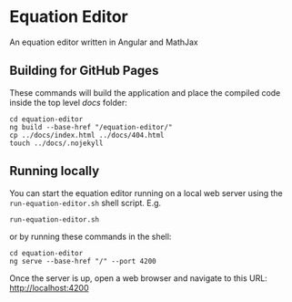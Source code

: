 # Equation Editor

An equation editor written in Angular and MathJax 

## Building for GitHub Pages

These commands will build the application and place the compiled code inside the top level *docs* folder:  

```shell
cd equation-editor
ng build --base-href "/equation-editor/"
cp ../docs/index.html ../docs/404.html
touch ../docs/.nojekyll
```

## Running locally

You can start the equation editor running on a local web server using the `run-equation-editor.sh` shell script.  E.g.

```shell
run-equation-editor.sh
```

or by running these commands in the shell:

```shell
cd equation-editor
ng serve --base-href "/" --port 4200
```

Once the server is up, open a web browser and navigate to this URL: <http://localhost:4200>
